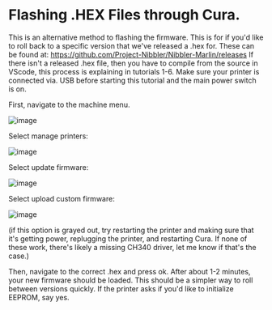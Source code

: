 # Flashing .HEX Files through Cura. 

This is an alternative method to flashing the firmware. This is for if you'd like to roll back to a specific version that we've released a .hex for. These can be found at:
https://github.com/Project-Nibbler/Nibbler-Marlin/releases If there isn't a released .hex file, then you have to compile from the source in VScode, this process is explaining in tutorials 1-6.
Make sure your printer is connected via. USB before starting this tutorial and the main power switch is on.

First, navigate to the machine menu.

![image](https://user-images.githubusercontent.com/90474549/142332516-215d82d8-35fa-4e90-896d-3470c9b1c404.png)

Select manage printers:

![image](https://user-images.githubusercontent.com/90474549/142332588-927981b9-c66a-419e-8072-fcd9735ab1c1.png)

Select update firmware:

![image](https://user-images.githubusercontent.com/90474549/142332679-b231e840-0ea1-4fdf-8173-e929745a02de.png)

Select upload custom firmware:

![image](https://user-images.githubusercontent.com/90474549/142334653-a139fd9d-3210-4194-ae30-d405962d3df7.png)

(if this option is grayed out, try restarting the printer and making sure that it's getting power, replugging the printer, and restarting Cura. If none of these work, there's likely a missing CH340 driver, let me know if that's the case.)

Then, navigate to the correct .hex and press ok. After about 1-2 minutes, your new firmware should be loaded. This should be a simpler way to roll between versions quickly. If the printer asks if you'd like to initialize EEPROM, say yes.
